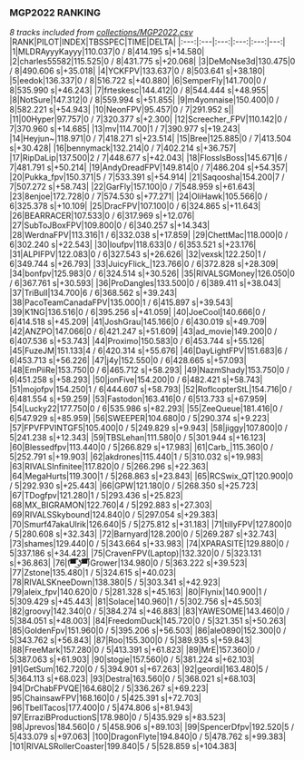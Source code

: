 ### MGP2022 RANKING
*8 tracks included from [collections/MGP2022.csv](/collections/MGP2022.csv)*
|RANK|PILOT|INDEX|TBSSPEC|TIME|DELTA|
|:---:|:---|:---:|:---:|:---:|---:|
|1|MLDRAyyyKayyy|110.037|0 / 8|414.195 s|+14.580|
|2|charles55582|115.525|0 / 8|431.775 s|+20.068|
|3|DeMoNse3d|130.475|0 / 8|490.606 s|+35.018|
|4|YCKFPV|133.637|0 / 8|503.641 s|+38.180|
|5|eedok|136.337|0 / 8|516.722 s|+40.880|
|6|SemperFly|141.700|0 / 8|535.990 s|+46.243|
|7|frteskesc|144.412|0 / 8|544.444 s|+48.955|
|8|NotSure|147.312|0 / 8|559.994 s|+51.855|
|9|m4yonnaise|150.400|0 / 8|582.221 s|+54.943|
|10|NeonFPV|95.457|0 / 7|291.952 s||
|11|00Hyper|97.757|0 / 7|320.377 s|+2.300|
|12|Screecher_FPV|110.142|0 / 7|370.960 s|+14.685|
|13|mv|114.700|1 / 7|390.977 s|+19.243|
|14|Heyjun~|118.971|0 / 7|418.271 s|+23.514|
|15|Bree|125.885|0 / 7|413.504 s|+30.428|
|16|bennymack|132.214|0 / 7|402.214 s|+36.757|
|17|RipDaLip|137.500|2 / 7|448.677 s|+42.043|
|18|FlossIsBoss|145.671|6 / 7|481.791 s|+50.214|
|19|AndyDreadFPV|149.814|0 / 7|486.204 s|+54.357|
|20|Pukka_fpv|150.371|5 / 7|533.391 s|+54.914|
|21|Saqoosha|154.200|7 / 7|507.272 s|+58.743|
|22|GarFly|157.100|0 / 7|548.959 s|+61.643|
|23|8enjoe|172.728|0 / 7|574.530 s|+77.271|
|24|OliHawk|105.566|0 / 6|325.378 s|+10.109|
|25|DracFPV|107.100|0 / 6|324.865 s|+11.643|
|26|BEARRACER|107.533|0 / 6|317.969 s|+12.076|
|27|SubToJBoxFPV|109.800|0 / 6|340.257 s|+14.343|
|28|WerdnaFPV|113.316|1 / 6|332.038 s|+17.859|
|29|ChettMac|118.000|0 / 6|302.240 s|+22.543|
|30|loufpv|118.633|0 / 6|353.521 s|+23.176|
|31|ALPIFPV|122.083|0 / 6|327.543 s|+26.626|
|32|vexsk|122.250|1 / 6|349.744 s|+26.793|
|33|JuicyFlick_|123.766|0 / 6|372.828 s|+28.309|
|34|bonfpv|125.983|0 / 6|324.514 s|+30.526|
|35|RIVALSGMoney|126.050|0 / 6|367.761 s|+30.593|
|36|ProDangles|133.500|0 / 6|389.411 s|+38.043|
|37|TriBull|134.700|6 / 6|368.562 s|+39.243|
|38|PacoTeamCanadaFPV|135.000|1 / 6|415.897 s|+39.543|
|39|K1NG|136.516|0 / 6|395.256 s|+41.059|
|40|JoeCool|140.666|0 / 6|414.518 s|+45.209|
|41|JoshGrau|145.166|0 / 6|430.019 s|+49.709|
|42|ANZPO|147.066|0 / 6|421.247 s|+51.609|
|43|ad_movie|149.200|0 / 6|407.536 s|+53.743|
|44|Proximo|150.583|0 / 6|453.744 s|+55.126|
|45|FuzeJM|151.133|4 / 6|420.314 s|+55.676|
|46|DayLightFPV|151.683|6 / 6|453.713 s|+56.226|
|47|j4y|152.550|0 / 6|428.665 s|+57.093|
|48|EmPiiRe|153.750|0 / 6|465.712 s|+58.293|
|49|NazmShady|153.750|0 / 6|451.258 s|+58.293|
|50|jonFive|154.200|0 / 6|482.421 s|+58.743|
|51|mojofpv|154.250|1 / 6|444.607 s|+58.793|
|52|RoflcopterStL|154.716|0 / 6|481.554 s|+59.259|
|53|Fastodon|163.416|0 / 6|513.733 s|+67.959|
|54|Lucky22|177.750|0 / 6|535.986 s|+82.293|
|55|ZeeQueue|181.416|0 / 6|547.929 s|+85.959|
|56|SWEEPER|104.680|0 / 5|290.374 s|+9.223|
|57|FPVFPVINTGF5|105.400|0 / 5|249.829 s|+9.943|
|58|jiggy|107.800|0 / 5|241.238 s|+12.343|
|59|TBSLehan|111.580|0 / 5|301.944 s|+16.123|
|60|Blessedfpv|113.440|0 / 5|266.829 s|+17.983|
|61|Carb_|115.360|0 / 5|252.791 s|+19.903|
|62|akdrones|115.440|1 / 5|310.032 s|+19.983|
|63|RIVALSInfinitee|117.820|0 / 5|266.296 s|+22.363|
|64|MegaHurts|119.300|1 / 5|268.863 s|+23.843|
|65|RCSwix_QT|120.900|0 / 5|292.930 s|+25.443|
|66|GPW|121.180|0 / 5|268.350 s|+25.723|
|67|TDogfpv|121.280|1 / 5|293.436 s|+25.823|
|68|MX_BIGRAMON|122.760|4 / 5|292.883 s|+27.303|
|69|RIVALSSkybound|124.840|0 / 5|297.054 s|+29.383|
|70|Smurf47akaUlrik|126.640|5 / 5|275.812 s|+31.183|
|71|tillyFPV|127.800|0 / 5|280.608 s|+32.343|
|72|Barnyard|128.200|0 / 5|269.287 s|+32.743|
|73|shames|129.440|0 / 5|343.664 s|+33.983|
|74|XPARASITE|129.880|0 / 5|337.186 s|+34.423|
|75|CravenFPV(Laptop)|132.320|0 / 5|323.131 s|+36.863|
|76|(͡▀̿̿ ͜ʖ͡▀̿̿)Grower|134.980|0 / 5|363.222 s|+39.523|
|77|Zstone|135.480|1 / 5|324.615 s|+40.023|
|78|RIVALSKneeDown|138.380|5 / 5|303.341 s|+42.923|
|79|aleix_fpv|140.620|0 / 5|281.328 s|+45.163|
|80|Flynix|140.900|1 / 5|309.429 s|+45.443|
|81|Solace|140.960|1 / 5|302.756 s|+45.503|
|82|groovy|142.340|0 / 5|384.274 s|+46.883|
|83|YAWESOME|143.460|0 / 5|384.051 s|+48.003|
|84|FreedomDuck|145.720|0 / 5|321.351 s|+50.263|
|85|GoldenFpv|151.960|0 / 5|395.206 s|+56.503|
|86|ale0890|152.300|0 / 5|343.762 s|+56.843|
|87|Roo|155.300|0 / 5|389.935 s|+59.843|
|88|FreeMark|157.280|0 / 5|413.391 s|+61.823|
|89|MrE|157.360|0 / 5|387.063 s|+61.903|
|90|stogie|157.560|0 / 5|381.224 s|+62.103|
|91|GetSum|162.720|0 / 5|394.901 s|+67.263|
|92|geordil|163.480|5 / 5|364.113 s|+68.023|
|93|Destra|163.560|0 / 5|368.021 s|+68.103|
|94|DrChabFPVQE|164.680|2 / 5|336.267 s|+69.223|
|95|ChainsawFPV|168.160|0 / 5|425.391 s|+72.703|
|96|TbellTacos|177.400|0 / 5|474.806 s|+81.943|
|97|ErraziBProductionS|178.980|0 / 5|435.929 s|+83.523|
|98|Jprevos|184.560|0 / 5|458.906 s|+89.103|
|99|SpencerDfpv|192.520|5 / 5|433.079 s|+97.063|
|100|DragonFlyte|194.840|0 / 5|478.762 s|+99.383|
|101|RIVALSRollerCoaster|199.840|5 / 5|528.859 s|+104.383|
